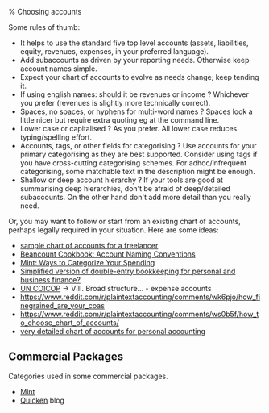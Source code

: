 % Choosing accounts

Some rules of thumb:

- It helps to use the standard five top level accounts (assets, liabilities, equity, revenues, expenses, in your preferred language).
- Add subaccounts as driven by your reporting needs. Otherwise keep account names simple.
- Expect your chart of accounts to evolve as needs change; keep tending it.
- If using english names: should it be revenues or income ? Whichever you prefer (revenues is slightly more technically correct).
- Spaces, no spaces, or hyphens for multi-word names ? Spaces look a little nicer but require extra quoting eg at the command line.
- Lower case or capitalised ? As you prefer. All lower case reduces typing/spelling effort.
- Accounts, tags, or other fields for categorising ? Use accounts for your primary categorising as they are best supported.
  Consider using tags if you have cross-cutting categorising schemes.
  For adhoc/infrequent categorising, some matchable text in the description might be enough.
- Shallow or deep account hierarchy ? 
  If your tools are good at summarising deep hierarchies, don't be afraid of deep/detailed subaccounts.
  On the other hand don't add more detail than you really need.

Or, you may want to follow or start from an existing chart of accounts, perhaps legally required in your situation. 
Here are some ideas:

- [sample chart of accounts for a freelancer](https://gist.github.com/simonmichael/9936299)
- [Beancount Cookbook: Account Naming Conventions](https://docs.google.com/document/d/1Tss0IEzEyAPuKSGeNsfNgb0BfiW2ZHyP5nCFBW1uWlk/view#heading=h.tu0f1kydrpgn)
- [Mint: Ways to Categorize Your Spending](https://www.mint.com/mint-categories)
- [Simplified version of double-entry bookkeeping for personal and business finance?](http://money.stackexchange.com/questions/47561/simplified-version-of-double-entry-bookkeeping-for-personal-and-business-finance)
- [UN COICOP](https://unstats.un.org/unsd/classifications/unsdclassifications/COICOP_2018_-_pre-edited_white_cover_version_-_2018-12-26.pdf) -> VIII. Broad structure... - expense accounts
- https://www.reddit.com/r/plaintextaccounting/comments/wk6pjo/how_finegrained_are_your_coas
- https://www.reddit.com/r/plaintextaccounting/comments/ws0b5f/how_to_choose_chart_of_accounts/
- [very detailed chart of accounts for personal accounting](https://gist.github.com/the-solipsist/c67e956c95af8f798e5631de896ff514)

## Commercial Packages
Categories used in some commercial packages.

- [Mint](https://mint.intuit.com/mint-categories)
- [Quicken](https://www.quicken.com/blog/budget-categories) blog
